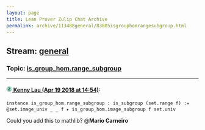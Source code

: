 ```yaml
---
layout: page
title: Lean Prover Zulip Chat Archive 
permalink: archive/113488general/83805isgrouphomrangesubgroup.html
---
```


## Stream: [general](index.html)
### Topic: [is_group_hom.range_subgroup](83805isgrouphomrangesubgroup.html)

---

#### [![Click to go to Zulip](../../assets/img/zulip2.png) Kenny Lau (Apr 19 2018 at 14:54)](https://leanprover.zulipchat.com/#narrow/stream/113488-general/topic/is_group_hom.range_subgroup/near/125304068):
```lean
instance is_group_hom.range_subgroup : is_subgroup (set.range f) :=
@set.image_univ _ _ f ▸ is_group_hom.image_subgroup f set.univ
```
Could you add this to mathlib? @**Mario Carneiro**

